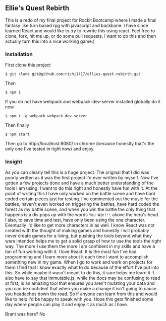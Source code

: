 <h2>Ellie's Quest Rebirth</h2>

<p>This is a redo of my final project for Rockit Bootcamp where I made a final fantasy like turn based rpg with javascript and backbone.  I have since learned React and would like to try to rewrite this using react.  Feel free to clone, fork, hit me up, or do some pull requests.  I want to do this and then actually turn this into a nice working game:)</p>

### Installation

First clone this project 

```
$ git clone git@github.com:richi1717/ellies-quest-rebirth.git
```

Then

```
$ npm i
```

If you do not have webpack and webpack-dev-server installed globally do it now

```
$ npm i -g webpack webpack-dev-server
```

Then finally 

```
$ npm start
```

Then go to http://localhost:8080/ in chrome (because honestly that's the only one I've tested in right now) and enjoy.

### Insight

As you can clearly tell this is a huge project.  The original that I did was poorly written as it was the first project I'd ever written by myself.  Now I've gotten a few projects done and have a much better understanding of the tools I am using.  I want to do this right and honestly have fun with it.  At the point of writing this I have only worked on the battle scene and have hard coded certain pieces just for testing.  I've commented out the music for the battles, haven't even worked on triggering the battles, have hard coded the forest as my battle scene, and when you win the battle the only thing that happens is a div pops up with the words `You Win!!!` above the hero's head.  I also, to save time and test, have only been using the one character.  Eventually I'd like to get more characters in as well.  I know React was not created with the thought of making games and honestly I will probably never create games for a living, but pushing the tools beyond what they were intended helps me to get a solid grasp of how to use the tools the right way.  The more I use them the more I am confident in my skills and have a ton of fun working with it.  I love React.  It is the most fun I've had programming and I learn more about it each time I want to accomplish something new in my game.  When I go to work and work on projects for them I find that I know exactly what to do because of the effort I've put into this.  So while maybe it wasn't meant to do this, it sure helps me learn it.  I also have to say that Immutable.js, while the docs may be confusing to read at first, is an amazing tool that ensures you aren't mutating your data and you can be confident that when you make a change it isn't going to cause you headaches down the road.  So if anyone can learn from this and would like to help I'd be happy to speak with you.  Hope this gets finished some day where people can play it and enjoy it as much as I have.  

Brant was here?  No
